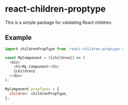 # react-children-proptype

This is a simple package for validating React children.

## Example
```javascript
import childrenPropType from 'react-children-proptype';

const MyComponent = ({children}) => (
  <div>
    <h1>My Component</h1>
    {children}
  </div>
);

MyComponent.propTypes = {
  children: childrenPropType,
};
```